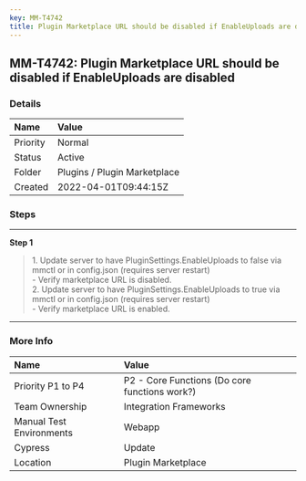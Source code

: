 ```yaml
---
key: MM-T4742
title: Plugin Marketplace URL should be disabled if EnableUploads are disabled
---
```


## MM-T4742: Plugin Marketplace URL should be disabled if EnableUploads are disabled

### Details

| Name     | Value                        |
| :------- | :--------------------------- |
| Priority | Normal                       |
| Status   | Active                       |
| Folder   | Plugins / Plugin Marketplace |
| Created  | 2022-04-01T09:44:15Z         |

### Steps

<hr/>

**Step 1**

> <article>1. Update server to have PluginSettings.EnableUploads to false via mmctl or in config.json (requires server restart)<br />- Verify marketplace URL is disabled.<br />2. Update server to have PluginSettings.EnableUploads to true via mmctl or in config.json (requires server restart)<br />  - Verify marketplace URL is enabled.</article>

<hr/>

### More Info

| Name                     | Value                                         |
| :----------------------- | :-------------------------------------------- |
| Priority P1 to P4        | P2 - Core Functions (Do core functions work?) |
| Team Ownership           | Integration Frameworks                        |
| Manual Test Environments | Webapp                                        |
| Cypress                  | Update                                        |
| Location                 | Plugin Marketplace                            |
